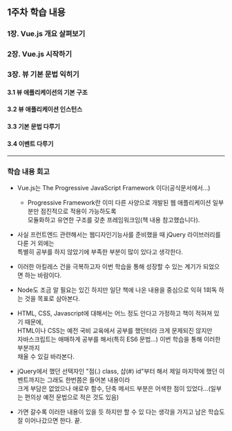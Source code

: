 ## 1주차 학습 내용

### 1장. Vue.js 개요 살펴보기

### 2장. Vue.js 시작하기

### 3장. 뷰 기본 문법 익히기

#### 3.1 뷰 애플리케이션의 기본 구조

#### 3.2 뷰 애플리케이션 인스턴스

#### 3.3 기본 문법 다루기

#### 3.4 이벤트 다루기

---

### 학습 내용 회고

- Vue.js는 The Progressive JavaScript Framework 이다(공식문서에서...)
  - Progressive Framework란 이미 다른 사양으로 개발된 웹 애플리케이션 일부분만 점진적으로 적용이 가능하도록   
    모듈화하고 유연한 구조를 갖춘 프레임워크임(책 내용 참고했습니다).

- 사실 프런트엔드 관련해서는 웹디자인기능사를 준비했을 때 jQuery 라이브러리를 다룬 거 외에는  
  특별히 공부를 하지 않았기에 부족한 부분이 많이 있다고 생각한다.
- 이러한 아킬레스 건을 극복하고자 이번 학습을 통해 성장할 수 있는 계기가 되었으면 하는 바람이다.

- Node도 조금 알 필요는 있긴 하지만 일단 책에 나온 내용을 중심으로 익혀 1회독 하는 것을 목표로 삼아본다.

- HTML, CSS, Javascript에 대해서는 어느 정도 안다고 가정하고 책이 적혀져 있기 때문에,  
  HTML이나 CSS는 예전 국비 교육에서 공부를 했던터라 크게 문제되진 않지만  
  자바스크립트는 애매하게 공부를 해서(특히 ES6 문법...) 이번 학습을 통해 이러한 부분까지  
  채울 수 있길 바라본다.

- jQuery에서 했던 선택자인 "점(.) class, 샵(#) id"부터 해서 제일 마지막에 했던 이벤트까지는 그래도 한번쯤은 들어본 내용이라  
  크게 부담은 없었으나 애로우 함수, 단축 메서드 부분은 어색한 점이 있었다...(일부는 편의상 예전 문법으로 적은 것도 있음)

- 가면 갈수록 이러한 내용이 있을 듯 하지만 할 수 있 다는 생각을 가지고 남은 학습도 잘 이어나갔으면 한다.  끝.